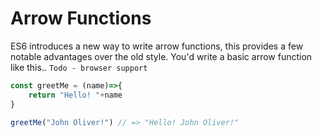 # Arrow Functions

ES6 introduces a new way to write arrow functions, this provides a few notable advantages over the old style.
You'd write a basic arrow function like this..
`Todo - browser support`

```javascript
const greetMe = (name)=>{
    return "Hello! "+name
}

greetMe("John Oliver!") // => "Hello! John Oliver!"
```
